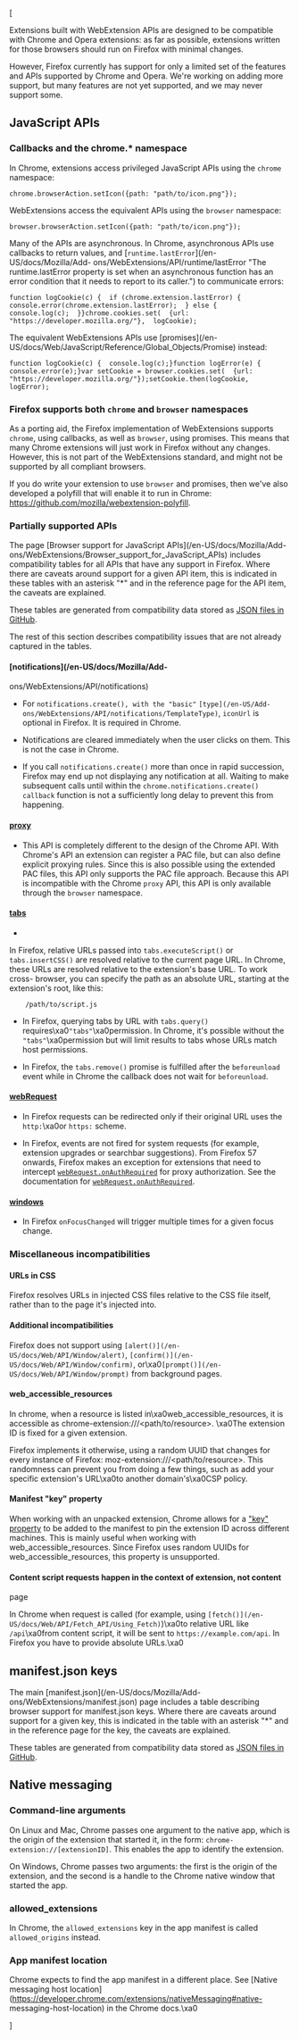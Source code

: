 [



Extensions built with WebExtension APIs are designed to be compatible with
Chrome and Opera extensions: as far as possible, extensions written for those
browsers should run on Firefox with minimal changes.



However, Firefox currently has support for only a limited set of the features
and APIs supported by Chrome and Opera. We're working on adding more support,
but many features are not yet supported, and we may never support some.



## JavaScript APIs



### Callbacks and the chrome.* namespace



In Chrome, extensions access privileged JavaScript APIs using the `chrome`
namespace:



    
    
    chrome.browserAction.setIcon({path: "path/to/icon.png"});



WebExtensions access the equivalent APIs using the `browser` namespace:



    
    
    browser.browserAction.setIcon({path: "path/to/icon.png"});



Many of the APIs are asynchronous. In Chrome, asynchronous APIs use callbacks
to return values, and [`runtime.lastError`](/en-US/docs/Mozilla/Add-
ons/WebExtensions/API/runtime/lastError "The runtime.lastError property is set
when an asynchronous function has an error condition that it needs to report
to its caller.") to communicate errors:



    
    
    function logCookie(c) {  if (chrome.extension.lastError) {    console.error(chrome.extension.lastError);  } else {    console.log(c);  }}chrome.cookies.set(  {url: "https://developer.mozilla.org/"},  logCookie);



The equivalent WebExtensions APIs use [promises](/en-
US/docs/Web/JavaScript/Reference/Global_Objects/Promise) instead:



    
    
    function logCookie(c) {  console.log(c);}function logError(e) {  console.error(e);}var setCookie = browser.cookies.set(  {url: "https://developer.mozilla.org/"});setCookie.then(logCookie, logError);



### Firefox supports both `chrome` and `browser` namespaces



As a porting aid, the Firefox implementation of WebExtensions supports
`chrome`, using callbacks, as well as `browser`, using promises. This means
that many Chrome extensions will just work in Firefox without any changes.
However, this is not part of the WebExtensions standard, and might not be
supported by all compliant browsers.



If you do write your extension to use `browser` and promises, then we've also
developed a polyfill that will enable it to run in Chrome:
<https://github.com/mozilla/webextension-polyfill>.



### Partially supported APIs



The page [Browser support for JavaScript APIs](/en-US/docs/Mozilla/Add-
ons/WebExtensions/Browser_support_for_JavaScript_APIs) includes compatibility
tables for all APIs that have any support in Firefox. Where there are caveats
around support for a given API item, this is indicated in these tables with an
asterisk "*" and in the reference page for the API item, the caveats are
explained.



These tables are generated from compatibility data stored as [JSON files in
GitHub](https://github.com/mdn/browser-compat-data).



The rest of this section describes compatibility issues that are not already
captured in the tables.



#### [notifications](/en-US/docs/Mozilla/Add-
ons/WebExtensions/API/notifications)





  * For `notifications.create(), with the "basic"` `[type](/en-US/Add-ons/WebExtensions/API/notifications/TemplateType)`, `iconUrl` is optional in Firefox. It is required in Chrome.


  * Notifications are cleared immediately when the user clicks on them. This is not the case in Chrome.


  * If you call `notifications.create()` more than once in rapid succession, Firefox may end up not displaying any notification at all. Waiting to make subsequent calls until within the `chrome.notifications.create() callback` function is not a sufficiently long delay to prevent this from happening.




#### [proxy](/en-US/docs/Mozilla/Add-ons/WebExtensions/API/proxy)





  * This API is completely different to the design of the Chrome API. With Chrome's API an extension can register a PAC file, but can also define explicit proxying rules. Since this is also possible using the extended PAC files, this API only supports the PAC file approach. Because this API is incompatible with the Chrome `proxy` API, this API is only available through the `browser` namespace.




#### [tabs](/en-US/docs/Mozilla/Add-ons/WebExtensions/API/tabs)





  * 

In Firefox, relative URLs passed into `tabs.executeScript()` or
`tabs.insertCSS()` are resolved relative to the current page URL. In Chrome,
these URLs are resolved relative to the extension's base URL. To work cross-
browser, you can specify the path as an absolute URL, starting at the
extension's root, like this:



    
        /path/to/script.js





  * In Firefox, querying tabs by URL with `tabs.query() `requires\xa0`"tabs"`\xa0permission. In Chrome, it's possible without the `"tabs"`\xa0permission but will limit results to tabs whose URLs match host permissions.


  * In Firefox, the `tabs.remove()` promise is fulfilled after the `beforeunload` event while in Chrome the callback does not wait for `beforeunload`.




#### [webRequest](/en-US/Add-ons/WebExtensions/API/webRequest)





  * In Firefox requests can be redirected only if their original URL uses the `http:`\xa0or `https:` scheme.


  * In Firefox, events are not fired for system requests (for example, extension upgrades or searchbar suggestions). From Firefox 57 onwards, Firefox makes an exception for extensions that need to intercept [`webRequest.onAuthRequired`](/en-US/docs/Mozilla/Add-ons/WebExtensions/API/webRequest/onAuthRequired "Fired when the server sends a 401 or 407 status code: that is, when the server is asking the client to provide authentication credentials such as a username and password.") for proxy authorization. See the documentation for [`webRequest.onAuthRequired`](/en-US/docs/Mozilla/Add-ons/WebExtensions/API/webRequest/onAuthRequired "Fired when the server sends a 401 or 407 status code: that is, when the server is asking the client to provide authentication credentials such as a username and password.").




#### [windows](/en-US/docs/Mozilla/Add-ons/WebExtensions/API/windows)





  * In Firefox `onFocusChanged` will trigger multiple times for a given focus change.




### Miscellaneous incompatibilities



#### URLs in CSS



Firefox resolves URLs in injected CSS files relative to the CSS file itself,
rather than to the page it's injected into.



#### Additional incompatibilities



Firefox does not support using `[alert()](/en-US/docs/Web/API/Window/alert)`,
`[confirm()](/en-US/docs/Web/API/Window/confirm)`, or\xa0`[prompt()](/en-
US/docs/Web/API/Window/prompt)` from background pages.



#### web_accessible_resources



In chrome, when a resource is listed in\xa0web_accessible_resources, it is
accessible as chrome-extension://<your-extension-id>/<path/to/resource>.
\xa0The extension ID is fixed for a given extension.



Firefox implements it otherwise, using a random UUID that changes for every
instance of Firefox: moz-extension://<random-UUID>/<path/to/resource>. This
randomness can prevent you from doing a few things, such as add your specific
extension's URL\xa0to another domain's\xa0CSP policy.



#### Manifest "key" property



When working with an unpacked extension, Chrome allows for a ["key"
property](https://developer.chrome.com/extensions/manifest/key) to be added to
the manifest to pin the extension ID across different machines. This is mainly
useful when working with web_accessible_resources. Since Firefox uses random
UUIDs for web_accessible_resources, this property is unsupported.



#### Content script requests happen in the context of extension, not content
page



In Chrome when request is called (for example, using `[fetch()](/en-
US/docs/Web/API/Fetch_API/Using_Fetch)`)\xa0to relative URL like
`/api`\xa0from content script, it will be sent to `https://example.com/api`.
In Firefox you have to provide absolute URLs.\xa0



## manifest.json keys



The main [manifest.json](/en-US/docs/Mozilla/Add-
ons/WebExtensions/manifest.json) page includes a table describing browser
support for manifest.json keys. Where there are caveats around support for a
given key, this is indicated in the table with an asterisk "*" and in the
reference page for the key, the caveats are explained.



These tables are generated from compatibility data stored as [JSON files in
GitHub](https://github.com/mdn/browser-compat-data).



## Native messaging



### Command-line arguments



On Linux and Mac, Chrome passes one argument to the native app, which is the
origin of the extension that started it, in the form: `chrome-
extension://[extensionID]`. This enables the app to identify the extension.



On Windows, Chrome passes two arguments: the first is the origin of the
extension, and the second is a handle to the Chrome native window that started
the app.



### allowed_extensions



In Chrome, the `allowed_extensions` key in the app manifest is called
`allowed_origins` instead.



### App manifest location



Chrome expects to find the app manifest in a different place. See [Native
messaging host
location](https://developer.chrome.com/extensions/nativeMessaging#native-
messaging-host-location) in the Chrome docs.\xa0

]

